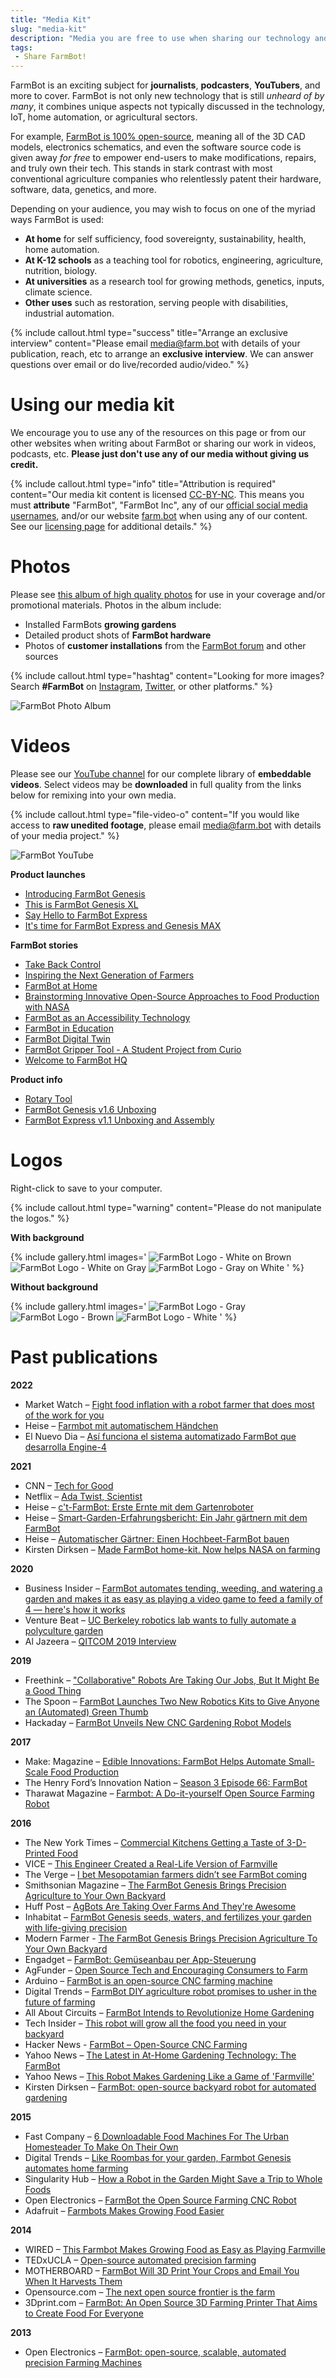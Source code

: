 ```yaml
---
title: "Media Kit"
slug: "media-kit"
description: "Media you are free to use when sharing our technology and vision"
tags:
 - Share FarmBot!
---
```


FarmBot is an exciting subject for **journalists**, **podcasters**, **YouTubers**, and more to cover. FarmBot is not only new technology that is still _unheard of by many_, it combines unique aspects not typically discussed in the technology, IoT, home automation, or agricultural sectors.

For example, [FarmBot is 100% open-source](https://farm.bot/pages/open-source), meaning all of the 3D CAD models, electronics schematics, and even the software source code is given away _for free_ to empower end-users to make modifications, repairs, and truly own their tech. This stands in stark contrast with most conventional agriculture companies who relentlessly patent their hardware, software, data, genetics, and more.

Depending on your audience, you may wish to focus on one of the myriad ways FarmBot is used:

- **At home** for self sufficiency, food sovereignty, sustainability, health, home automation.
- **At K-12 schools** as a teaching tool for robotics, engineering, agriculture, nutrition, biology.
- **At universities** as a research tool for growing methods, genetics, inputs, climate science.
- **Other uses** such as restoration, serving people with disabilities, industrial automation.

{%
include callout.html
type="success"
title="Arrange an exclusive interview"
content="Please email [media@farm.bot](mailto:media@farm.bot) with details of your publication, reach, etc to arrange an **exclusive interview**. We can answer questions over email or do live/recorded audio/video."
%}

# Using our media kit

We encourage you to use any of the resources on this page or from our other websites when writing about FarmBot or sharing our work in videos, podcasts, etc. **Please just don't use any of our media without giving us credit.**

{%
include callout.html
type="info"
title="Attribution is required"
content="Our media kit content is licensed [CC-BY-NC](https://creativecommons.org/licenses/by-nc/4.0/). This means you must **attribute** \"FarmBot\", \"FarmBot Inc\", any of our [official social media usernames](../marketing/social-media.md#accounts), and/or our website [farm.bot](https://farm.bot) when using any of our content. See our [licensing page](../farmbot/intro/licensing.md#non-functional-works) for additional details."
%}

# Photos

Please see [this album of high quality photos](https://photos.app.goo.gl/fD3Td131P6MYYu4c8) for use in your coverage and/or promotional materials. Photos in the album include:

- Installed FarmBots **growing gardens**
- Detailed product shots of **FarmBot hardware**
- Photos of **customer installations** from the [FarmBot forum](https://forum.farmbot.org/) and other sources

{%
include callout.html
type="hashtag"
content="Looking for more images? Search **#FarmBot** on [Instagram](https://www.instagram.com/explore/tags/farmbot/), [Twitter](https://twitter.com/search?q=%23farmbot), or other platforms."
%}

![FarmBot Photo Album](_images/photo_album.jpg)

# Videos

Please see our [YouTube channel](https://www.youtube.com/@farmbot/videos) for our complete library of **embeddable videos**. Select videos may be **downloaded** in full quality from the links below for remixing into your own media.

{%
include callout.html
type="file-video-o"
content="If you would like access to **raw unedited footage**, please email [media@farm.bot](mailto:media@farm.bot) with details of your media project."
%}

![FarmBot YouTube](_images/farmbot_youtube.jpg)

**Product launches**

- [Introducing FarmBot Genesis](https://drive.google.com/file/d/1QCKZWJ694CL82SiLgKXCBM9Md18lgxte/view)
- [This is FarmBot Genesis XL](https://drive.google.com/file/d/129Io-ez5PYkR7WwEp42wuZRlXjYcMnSJ/view)
- [Say Hello to FarmBot Express](https://drive.google.com/file/d/1cdF0j0R3KbKAZmjgzZ1hETzQuZCzWHlj/view)
- [It's time for FarmBot Express and Genesis MAX](https://drive.google.com/file/d/1rYObpGVCquSY67iAKZtYKCsRosZdgpJi/view)

**FarmBot stories**

- [Take Back Control](https://drive.google.com/file/d/1Y44H3GaTXGISxQuegb3KMxZxehkkdEcF/view)
- [Inspiring the Next Generation of Farmers](https://drive.google.com/file/d/1fyLwq-Lf9HijpEiBjAedo1gGkKhOfXX5/view)
- [FarmBot at Home](https://drive.google.com/file/d/1-kC8-jqkpBgJ6seJ4C3yiS5TmV1FheG1/view)
- [Brainstorming Innovative Open-Source Approaches to Food Production with NASA](https://drive.google.com/file/d/1mwoPHxVv9zzZQRMf6hgs63aizoFDrJks/view)
- [FarmBot as an Accessibility Technology](https://drive.google.com/file/d/1DBgPcS1zlnHRu0Qf60e83cZag7mC9B8c/view)
- [FarmBot in Education](https://drive.google.com/file/d/1UboyWw2SBK6eIiqR8g1afM0W2Ik7abD7/view)
- [FarmBot Digital Twin](https://drive.google.com/file/d/16qE0eubFPg40NG7h6rXYUZ0rewdbABJM/view)
- [FarmBot Gripper Tool - A Student Project from Curio](https://drive.google.com/file/d/1U3LZZHMEvoERQm0emAh78Rr8KOlkz6bg/view)
- [Welcome to FarmBot HQ](https://drive.google.com/file/d/18HsnK_ayHYYCGfM5EqwkZJ5g5e9SLzqJ/view)

**Product info**

- [Rotary Tool](https://drive.google.com/file/d/1m_Mg8OCBMBoEJaFlyMk__mh12ax7n_-I/view)
- [FarmBot Genesis v1.6 Unboxing](https://drive.google.com/file/d/1-3bNeChe0-QC7kwtCA_dMAMoR86WwR41/view)
- [FarmBot Express v1.1 Unboxing and Assembly](https://drive.google.com/file/d/1SqbUSt1lmWEEiPDFoTORqNpMPIXxGrSd/view)

# Logos

Right-click to save to your computer.

{%
include callout.html
type="warning"
content="Please do not manipulate the logos."
%}

**With background**

{% include gallery.html images='
![FarmBot Logo - White on Brown](_images/FarmBot_Logo_White_on_Brown.png)
![FarmBot Logo - White on Gray](_images/FarmBot_Logo_White_on_Gray.png)
![FarmBot Logo - Gray on White](_images/FarmBot_Logo_Gray_on_White.png)
' %}

**Without background**

{% include gallery.html images='
![FarmBot Logo - Gray](_images/FarmBot_Logo_Gray_on_Transparent.png)
![FarmBot Logo - Brown](_images/FarmBot_Logo_Brown_on_Transparent.png)
![FarmBot Logo - White](_images/FarmBot_Logo_White_on_Transparent.png)
' %}

# Past publications

**2022**

- Market Watch – [Fight food inflation with a robot farmer that does most of the work for you](https://www.marketwatch.com/story/fight-food-inflation-with-a-robot-farmer-that-does-most-of-the-work-for-you-11668436842)
- Heise – [Farmbot mit automatischem Händchen](https://www.heise.de/news/Farmbot-mit-automatischem-Haendchen-6653844.html)
- El Nuevo Dia – [Así funciona el sistema automatizado FarmBot que desarrolla Engine-4](https://www.elnuevodia.com/tecnologia/otros/videos/asi-funciona-el-sistema-automatizado-farmbot-que-desarrolla-engine-4-279379/)

**2021**

- CNN – [Tech for Good](https://www.youtube.com/watch?v=nai1JNIGnes)
- Netflix – [Ada Twist, Scientist](https://www.youtube.com/watch?v=0M3sfjTGkkM)
- Heise – [c't-FarmBot: Erste Ernte mit dem Gartenroboter](https://www.heise.de/news/c-t-FarmBot-Erste-Ernte-mit-dem-Gartenroboter-6052185.html)
- Heise – [Smart-Garden-Erfahrungsbericht: Ein Jahr gärtnern mit dem FarmBot](https://www.heise.de/tests/Smart-Garden-Erfahrungsbericht-Ein-Jahr-gaertnern-mit-dem-FarmBot-6279205.html)
- Heise – [Automatischer Gärtner: Einen Hochbeet-FarmBot bauen](https://www.heise.de/ratgeber/Anleitung-Einen-FarmBot-als-Bastelprojekt-zusammenbauen-6008238.html)
- Kirsten Dirksen – [Made FarmBot home-kit. Now helps NASA on farming](https://www.youtube.com/watch?v=2dRpmuU2ZrU)

**2020**

- Business Insider – [FarmBot automates tending, weeding, and watering a garden and makes it as easy as playing a video game to feed a family of 4 — here's how it works](https://www.businessinsider.com/farmbot-automated-farm-kits-controlled-through-app-2020-6)
- Venture Beat – [UC Berkeley robotics lab wants to fully automate a polyculture garden](https://venturebeat.com/ai/uc-berkeley-robotics-lab-wants-to-fully-automate-a-polyculture-garden/)
- Al Jazeera – [QITCOM 2019 Interview](https://www.youtube.com/watch?v=BPuOhfJzEQY)

**2019**

- Freethink – ["Collaborative" Robots Are Taking Our Jobs, But It Might Be a Good Thing](https://www.youtube.com/watch?v=-jeSitHw-lk)
- The Spoon – [FarmBot Launches Two New Robotics Kits to Give Anyone an (Automated) Green Thumb](https://thespoon.tech/farmbot-launches-two-new-robotics-kits-to-give-anyone-a-automated-green-thumb/)
- Hackaday – [FarmBot Unveils New CNC Gardening Robot Models](https://hackaday.com/2019/07/01/farmbot-unveils-new-cnc-gardening-robot-models/)

**2017**

- Make: Magazine – [Edible Innovations: FarmBot Helps Automate Small-Scale Food Production](https://makezine.com/article/home/gardening/community-creating-solution-farmbot-technology/)
- The Henry Ford’s Innovation Nation – [Season 3 Episode 66: FarmBot](https://www.youtube.com/watch?v=1-CpHBEP2Wc)
- Tharawat Magazine – [Farmbot: A Do-it-yourself Open Source Farming Robot](https://www.tharawat-magazine.com/start/farmbot-open-source-farming-robot/)

**2016**

- The New York Times – [Commercial Kitchens Getting a Taste of 3-D-Printed Food](https://www.nytimes.com/2016/10/24/business/commercial-kitchens-getting-a-taste-of-3-d-printed-food.html)
- VICE – [This Engineer Created a Real-Life Version of Farmville](https://www.vice.com/en/article/9a8383/this-engineer-created-a-real-life-version-of-farmville)
- The Verge – [I bet Mesopotamian farmers didn’t see FarmBot coming](https://www.theverge.com/circuitbreaker/2016/6/8/11887402/farmbot-farming-robot-agriculture-garden-automated)
- Smithsonian Magazine – [The FarmBot Genesis Brings Precision Agriculture to Your Own Backyard](https://www.smithsonianmag.com/innovation/farmbot-genesis-brings-precision-agriculture-your-own-backyard-180959603/)
- Huff Post – [AgBots Are Taking Over Farms And They're Awesome](https://www.huffpost.com/archive/au/entry/argobots-are-taking-over-farms-and-theyre-awesome_au_5cd41861e4b0ca9b77563a0b)
- Inhabitat – [FarmBot Genesis seeds, waters, and fertilizes your garden with life-giving precision](https://inhabitat.com/farmbot-genesis-seeds-waters-and-fertilizes-your-garden-with-life-giving-precision/)
- Modern Farmer - [The FarmBot Genesis Brings Precision Agriculture To Your Own Backyard](https://modernfarmer.com/2016/06/farmbot-genesis/)
- Engadget – [FarmBot: Gemüseanbau per App-Steuerung](https://www.engadget.com/de-2016-06-09-farmbot-gemuseanbau-per-app-steuerung.html)
- AgFunder – [Open Source Tech and Encouraging Consumers to Farm](https://agfundernews.com/farmbot-founder-aronson-on-open-source-tech-and-encouraging-consumers-to-farm5832)
- Arduino – [FarmBot is an open-source CNC farming machine](https://blog.arduino.cc/2016/06/07/farmbot-is-an-open-source-cnc-farming-machine/)
- Digital Trends – [FarmBot DIY agriculture robot promises to usher in the future of farming](https://www.digitaltrends.com/cool-tech/farmbot-open-source-agriculture-robot/)
- All About Circuits – [FarmBot Intends to Revolutionize Home Gardening](https://www.allaboutcircuits.com/news/farmbot-intends-to-revolutionize-home-gardening/)
- Tech Insider – [This robot will grow all the food you need in your backyard](https://www.businessinsider.com/farming-robot-farmbot-automatically-grow-vegetables-backyard-garden-2016-7)
- Hacker News - [FarmBot – Open-Source CNC Farming](https://news.ycombinator.com/item?id=11856915)
- Yahoo News – [The Latest in At-Home Gardening Technology: The FarmBot](https://sg.news.yahoo.com/latest-home-gardening-technology-farmbot-223741146.html)
- Yahoo News – [This Robot Makes Gardening Like a Game of 'Farmville'](https://finance.yahoo.com/news/robot-makes-gardening-game-farmville-161140546.html)
- Kirsten Dirksen – [FarmBot: open-source backyard robot for automated gardening](https://www.youtube.com/watch?v=BqYrAWssrrY)

**2015**

- Fast Company – [6 Downloadable Food Machines For The Urban Homesteader To Make On Their Own](https://www.fastcompany.com/3042975/6-downloadable-food-machines-for-the-urban-homesteader-to-make-on-their-own)
- Digital Trends – [Like Roombas for your garden, Farmbot Genesis automates home farming](https://www.digitaltrends.com/home/farmbot-diy-agriculture-gardening-robot/)
- Singularity Hub – [How a Robot in the Garden Might Save a Trip to Whole Foods](https://singularityhub.com/2015/12/15/how-a-robot-in-the-garden-might-replace-a-trip-to-whole-foods/)
- Open Electronics – [FarmBot the Open Source Farming CNC Robot](https://www.open-electronics.org/farmbot-the-open-source-farming-cnc-robot/)
- Adafruit – [Farmbots Makes Growing Food Easier](https://blog.adafruit.com/2015/12/29/farmbots-makes-growing-food-easier-arduino/)

**2014**

- WIRED – [This Farmbot Makes Growing Food as Easy as Playing Farmville](https://www.wired.com/2014/02/farmbot/)
- TEDxUCLA – [Open-source automated precision farming](https://www.youtube.com/watch?v=9CJt4MFn22M)
- MOTHERBOARD – [FarmBot Will 3D Print Your Crops and Email You When It Harvests Them](https://www.vice.com/en/article/3dkaxw/in-the-middle-of-3d-printing-robots-and-agriculture-sits-farmbot)
- Opensource.com – [The next open source frontier is the farm](https://opensource.com/business/14/9/farming-new-field-open-source)
- 3Dprint.com – [FarmBot: An Open Source 3D Farming Printer That Aims to Create Food For Everyone](https://3dprint.com/12325/farmbot-3d-farming-printer/)

**2013**

- Open Electronics – [FarmBot: open-source, scalable, automated precision Farming Machines](http://www.open-electronics.org/farmbot-open-source-scalable-automated-precision-farming-machines/)